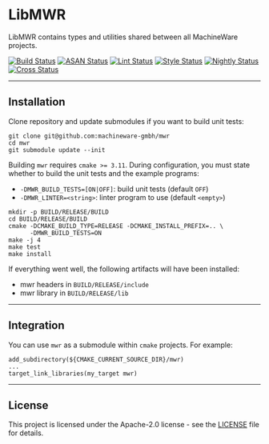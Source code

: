 # LibMWR

LibMWR contains types and utilities shared between all MachineWare projects.

[![Build Status](https://github.com/machineware-gmbh/mwr/actions/workflows/cmake.yml/badge.svg?branch=main)](https://github.com/machineware-gmbh/mwr/actions/workflows/cmake.yml)
[![ASAN Status](https://github.com/machineware-gmbh/mwr/actions/workflows/asan.yml/badge.svg?branch=main)](https://github.com/machineware-gmbh/mwr/actions/workflows/asan.yml)
[![Lint Status](https://github.com/machineware-gmbh/mwr/actions/workflows/lint.yml/badge.svg?branch=main)](https://github.com/machineware-gmbh/mwr/actions/workflows/lint.yml)
[![Style Status](https://github.com/machineware-gmbh/mwr/actions/workflows/style.yml/badge.svg?branch=main)](https://github.com/machineware-gmbh/mwr/actions/workflows/style.yml)
[![Nightly Status](https://github.com/machineware-gmbh/mwr/actions/workflows/nightly.yml/badge.svg?branch=main)](https://github.com/machineware-gmbh/mwr/actions/workflows/nightly.yml)
[![Cross Status](https://github.com/machineware-gmbh/mwr/actions/workflows/cross.yml/badge.svg?branch=main)](https://github.com/machineware-gmbh/mwr/actions/workflows/cross.yml)

----
## Installation

Clone repository and update submodules if you want to build unit tests:
```
git clone git@github.com:machineware-gmbh/mwr
cd mwr
git submodule update --init
```
Building `mwr` requires `cmake >= 3.11`. During configuration, you must state
whether to build the unit tests and the example programs:
* `-DMWR_BUILD_TESTS=[ON|OFF]`: build unit tests (default `OFF`)
* `-DMWR_LINTER=<string>`: linter program to use (default `<empty>`)
```
mkdir -p BUILD/RELEASE/BUILD
cd BUILD/RELEASE/BUILD
cmake -DCMAKE_BUILD_TYPE=RELEASE -DCMAKE_INSTALL_PREFIX=.. \
      -DMWR_BUILD_TESTS=ON
make -j 4
make test
make install
```
If everything went well, the following artifacts will have been installed:
* mwr headers in `BUILD/RELEASE/include`
* mwr library in `BUILD/RELEASE/lib`

----
## Integration
You can use `mwr` as a submodule within `cmake` projects. For example:
```
add_subdirectory(${CMAKE_CURRENT_SOURCE_DIR}/mwr)
...
target_link_libraries(my_target mwr)
```

----
## License

This project is licensed under the Apache-2.0 license - see the
[LICENSE](LICENSE) file for details.


